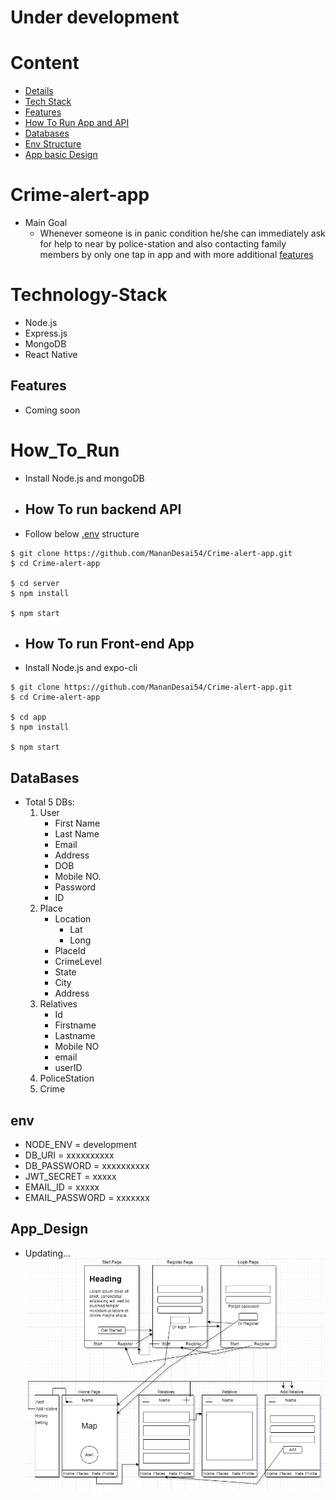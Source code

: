# Under development

# Content

- [Details](#Crime-alert-app)
- [Tech Stack](#Technology-Stack)
- [Features](#features)
- [How To Run App and API](#How_To_Run)
- [Databases](#Databases)
- [Env Structure](#env)
- [App basic Design](#App_design)

# Crime-alert-app

- Main Goal
  - Whenever someone is in panic condition he/she can immediately ask for help to near by police-station and also contacting family members by only one tap in app and with more additional [features](#features)

# Technology-Stack

- Node.js
- Express.js
- MongoDB
- React Native

## Features

- Coming soon

# How_To_Run

- Install Node.js and mongoDB

- ## How To run backend API

- Follow below [.env](#env) structure

```
$ git clone https://github.com/MananDesai54/Crime-alert-app.git
$ cd Crime-alert-app

$ cd server
$ npm install

$ npm start
```

- ## How To run Front-end App

- Install Node.js and expo-cli

```
$ git clone https://github.com/MananDesai54/Crime-alert-app.git
$ cd Crime-alert-app

$ cd app
$ npm install

$ npm start
```

## DataBases

- Total 5 DBs:
  1. User
     - First Name
     - Last Name
     - Email
     - Address
     - DOB
     - Mobile NO.
     - Password
     - ID
  2. Place
     - Location
       - Lat
       - Long
     - PlaceId
     - CrimeLevel
     - State
     - City
     - Address
  3. Relatives
     - Id
     - Firstname
     - Lastname
     - Mobile NO
     - email
     - userID
  4. PoliceStation
  5. Crime

## env

- NODE_ENV = development
- DB_URI = xxxxxxxxxx
- DB_PASSWORD = xxxxxxxxxx
- JWT_SECRET = xxxxx
- EMAIL_ID = xxxxx
- EMAIL_PASSWORD = xxxxxxx

## App_Design

- Updating...
  ![alt text](/CrimeAppFlowImage.png)
